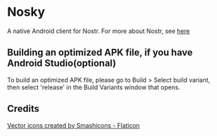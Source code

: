 # Nosky
A native Android client for Nostr. 
For more about Nostr, see [here](https://github.com/nostr-protocol/nostr)

## Building an optimized APK file, if you have Android Studio(optional)
To build an optimized APK file, please go to Build > Select build variant, then select 'release'
in the Build Variants window that opens.

## Credits
<a href="https://www.flaticon.com/free-icons/vector" title="vector icons">Vector icons created by Smashicons - Flaticon</a>





